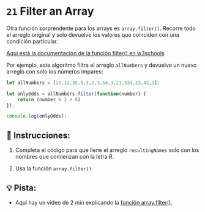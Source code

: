 # `21` Filter an Array

Otra función sorprendente para los arrays es `array.filter()`. Recorre todo el arreglo original y solo devuelve los valores que coinciden con una condición particular.

[Aquí está la documentación de la función filter() en w3schools](https://www.w3schools.com/jsref/jsref_filter.asp)

Por ejemplo, este algoritmo filtra el arreglo `allNumbers` y devuelve un nuevo arreglo con solo los números impares:

```js
let allNumbers = [23,12,35,5,3,2,3,54,3,21,534,23,42,1];

let onlyOdds = allNumbers.filter(function(number) {
	return (number % 2 > 0)
});

console.log(onlyOdds);
```

## 📝 Instrucciones:

1. Completa el código para que llene el arreglo `resultingNames` solo con los nombres que comienzan con la letra R.

2. Usa la función `array.filter()`.

## 💡 Pista:

+ Aquí hay un video de 2 min explicando la [función array.filter()](https://www.youtube.com/watch?v=0qsFDFC2oEE9).
